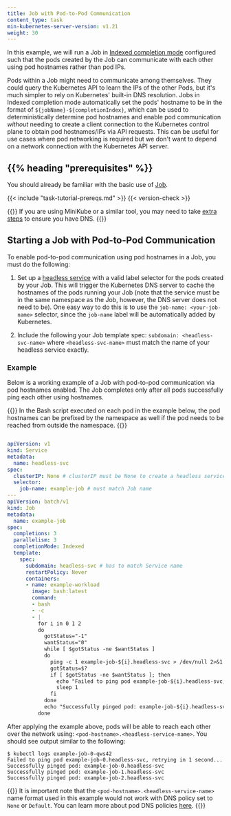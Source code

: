 ```yaml
---
title: Job with Pod-to-Pod Communication
content_type: task
min-kubernetes-server-version: v1.21
weight: 30
---
```


<!-- overview -->

In this example, we will run a Job in [Indexed completion mode](https://kubernetes.io/blog/2021/04/19/introducing-indexed-jobs/) configured such that
the pods created by the Job can communicate with each other using pod hostnames rather than pod IPs.

Pods within a Job might need to communicate among themselves. They could query the Kubernetes API
to learn the IPs of the other Pods, but it's much simpler to rely on Kubernetes' built-in DNS resolution.
Jobs in Indexed completion mode automatically set the pods' hostname to be in the format of
`${jobName}-${completionIndex}`, which can be used to deterministically determine
pod hostnames and enable pod communication *without* needing to create a client connection to
the Kubernetes control plane to obtain pod hostnames/IPs via API requests. This can be useful
for use cases where pod networking is required but we don't want to depend on a network 
connection with the Kubernetes API server.

## {{% heading "prerequisites" %}}

You should already be familiar with the basic use of [Job](/docs/concepts/workloads/controllers/job/).

{{< include "task-tutorial-prereqs.md" >}} {{< version-check >}}

{{<note>}} If you are using MiniKube or a similar tool, you may need to take [extra steps](https://minikube.sigs.k8s.io/docs/handbook/addons/ingress-dns/) to ensure you have DNS. {{</note>}}

<!-- steps -->

## Starting a Job with Pod-to-Pod Communication

To enable pod-to-pod communication using pod hostnames in a Job, you must do the following:

1. Set up a [headless service](https://kubernetes.io/docs/concepts/services-networking/service/#headless-services)
with a valid label selector for the pods created by your Job. This will trigger the 
Kubernetes DNS server to cache the hostnames of 
the pods running your Job (note that the service must be in the same namespace as 
the Job, however, the DNS server does not need to be). One easy way to do this is to use the `job-name: <your-job-name>` selector, since the `job-name` label will be automatically added by Kubernetes. 

2. Include the following your Job template spec: `subdomain: <headless-svc-name>`
   where `<headless-svc-name>` must match the name of your headless service
   exactly. 

### Example 
Below is a working example of a Job with pod-to-pod communication via pod hostnames enabled.
The Job completes only after all pods successfully ping each other using hostnames.

{{<note>}} In the Bash script executed on each pod in the example below, the pod hostnames can be prefixed by the namespace as well 
if the pod needs to be reached from outside the namespace. {{</note>}}

```yaml

apiVersion: v1
kind: Service
metadata:
  name: headless-svc
spec:
  clusterIP: None # clusterIP must be None to create a headless service
  selector:
    job-name: example-job # must match Job name
---
apiVersion: batch/v1
kind: Job
metadata:
  name: example-job
spec:
  completions: 3
  parallelism: 3
  completionMode: Indexed
  template:
    spec:
      subdomain: headless-svc # has to match Service name
      restartPolicy: Never
      containers:
      - name: example-workload
        image: bash:latest
        command:
        - bash
        - -c
        - |
          for i in 0 1 2
          do
            gotStatus="-1"
            wantStatus="0"             
            while [ $gotStatus -ne $wantStatus ]
            do                                       
              ping -c 1 example-job-${i}.headless-svc > /dev/null 2>&1
              gotStatus=$?                
              if [ $gotStatus -ne $wantStatus ]; then
                echo "Failed to ping pod example-job-${i}.headless-svc, retrying in 1 second..."
                sleep 1
              fi
            done                                                         
            echo "Successfully pinged pod: example-job-${i}.headless-svc"
          done
```

After applying the example above, pods will be able to reach each other over the network
using: `<pod-hostname>.<headless-service-name>`. You should see output similar to the following:
```
$ kubectl logs example-job-0-qws42
Failed to ping pod example-job-0.headless-svc, retrying in 1 second...
Successfully pinged pod: example-job-0.headless-svc
Successfully pinged pod: example-job-1.headless-svc
Successfully pinged pod: example-job-2.headless-svc
```
{{<note>}} It is important note that the `<pod-hostname>.<headless-service-name>` name format used
in this example would not work with DNS policy set to `None` or `Default`. You can learn more about pod
DNS policies [here](https://kubernetes.io/docs/concepts/services-networking/dns-pod-service/#pod-s-dns-policy). {{</note>}}
